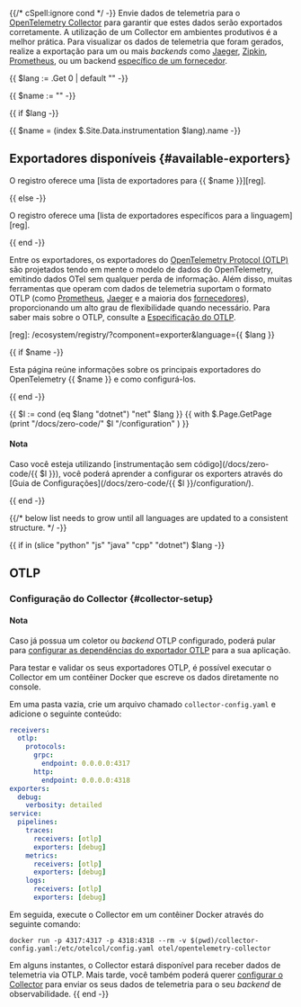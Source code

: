 {{/* cSpell:ignore cond */ -}} Envie dados de telemetria para o [OpenTelemetry Collector](/docs/collector/) para garantir que estes dados serão exportados corretamente. A utilização de um Collector em ambientes produtivos é a melhor prática. Para visualizar os dados de telemetria que foram gerados, realize a exportação para um ou mais _backends_ como [Jaeger](https://jaegertracing.io/), [Zipkin](https://zipkin.io/),
[Prometheus](https://prometheus.io/), ou um backend 
[específico de um fornecedor](/ecosystem/vendors/).

{{ $lang := .Get 0 | default "" -}}

{{ $name := "" -}}

{{ if $lang -}}

{{ $name = (index $.Site.Data.instrumentation $lang).name -}}

## Exportadores disponíveis {#available-exporters}

O registro oferece uma [lista de exportadores para {{ $name }}][reg].

{{ else -}}

O registro oferece uma [lista de exportadores específicos para a linguagem][reg].

{{ end -}}

Entre os exportadores, os exportadores do [OpenTelemetry Protocol (OTLP)][OTLP] são projetados tendo em mente o modelo de dados do OpenTelemetry, emitindo dados OTel sem qualquer perda de informação. Além disso, muitas ferramentas que operam com dados de telemetria suportam o formato OTLP (como [Prometheus][Prometheus], [Jaeger][Jaeger] e a maioria dos [fornecedores][vendors]), proporcionando um alto grau de flexibilidade quando necessário. Para saber mais sobre o OTLP, consulte a [Especificação do OTLP][OTLP].

[Jaeger]: /blog/2022/jaeger-native-otlp/
[OTLP]: /docs/specs/otlp/
[Prometheus]:
  https://prometheus.io/docs/prometheus/latest/feature_flags/#otlp-receiver
[vendors]: /ecosystem/vendors/

[reg]: /ecosystem/registry/?component=exporter&language={{ $lang }}

{{ if $name -}}

Esta página reúne informações sobre os principais exportadores do OpenTelemetry {{ $name }} e como configurá-los.

{{ end -}}

{{ $l := cond (eq $lang "dotnet") "net" $lang }}
{{ with $.Page.GetPage (print "/docs/zero-code/" $l "/configuration" ) }}

<div class="alert alert-info" role="alert"><h4 class="alert-heading">Nota</h4>

Caso você esteja utilizando [instrumentação sem código](/docs/zero-code/{{ $l }}), você poderá aprender a configurar os exporters através do [Guia de Configurações](/docs/zero-code/{{ $l }}/configuration/).

</div>

{{ end -}}

{{/*
 below list needs to grow until all languages are updated to a consistent structure.
 */ -}}

{{ if in (slice "python" "js" "java" "cpp" "dotnet") $lang -}}

## OTLP

### Configuração do Collector {#collector-setup}

<div class="alert alert-info" role="alert"><h4 class="alert-heading">Nota</h4>

Caso já possua um coletor ou _backend_ OTLP configurado, poderá pular para [configurar as dependências do exportador OTLP](#otlp-dependencies) para a sua aplicação.

</div>

Para testar e validar os seus exportadores OTLP, é possível executar o Collector em um contêiner Docker que escreve os dados diretamente no console.

Em uma pasta vazia, crie um arquivo chamado `collector-config.yaml` e adicione o seguinte conteúdo:

```yaml
receivers:
  otlp:
    protocols:
      grpc:
        endpoint: 0.0.0.0:4317
      http:
        endpoint: 0.0.0.0:4318
exporters:
  debug:
    verbosity: detailed
service:
  pipelines:
    traces:
      receivers: [otlp]
      exporters: [debug]
    metrics:
      receivers: [otlp]
      exporters: [debug]
    logs:
      receivers: [otlp]
      exporters: [debug]
```

Em seguida, execute o Collector em um contêiner Docker através do seguinte comando:

```shell
docker run -p 4317:4317 -p 4318:4318 --rm -v $(pwd)/collector-config.yaml:/etc/otelcol/config.yaml otel/opentelemetry-collector
```

Em alguns instantes, o Collector estará disponível para receber dados de telemetria via OTLP. Mais tarde, você também poderá querer [configurar o Collector](/docs/collector/configuration) para enviar os seus dados de telemetria para o seu _backend_ de observabilidade.
{{ end -}}

